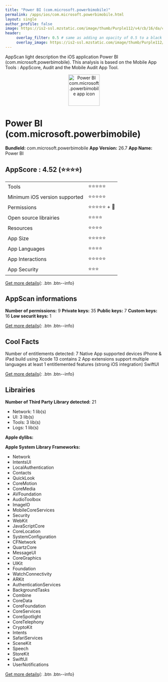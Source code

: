 ```yaml
---
title: "Power BI (com.microsoft.powerbimobile)"
permalink: /apps/ios/com.microsoft.powerbimobile.html
layout: single
author_profile: false
image: https://is2-ssl.mzstatic.com/image/thumb/Purple112/v4/cb/16/da/cb16dacd-7724-5b64-f17c-7f7650b9920a/AppIcon-0-1x_U007emarketing-0-7-0-0-0-85-220-0.png/512x512bb.jpg
header: 
     overlay_filter: 0.5 # same as adding an opacity of 0.5 to a black background
     overlay_image: https://is2-ssl.mzstatic.com/image/thumb/Purple112/v4/cb/16/da/cb16dacd-7724-5b64-f17c-7f7650b9920a/AppIcon-0-1x_U007emarketing-0-7-0-0-0-85-220-0.png/512x512bb.jpg
---
```

AppScan light description the iOS application Power BI (com.microsoft.powerbimobile). This analysis is based on the Mobile App Tools : AppScore, Audit and the Mobile Audit App Tool.

  
  
<div style="text-align: center;"><img src="https://is2-ssl.mzstatic.com/image/thumb/Purple112/v4/cb/16/da/cb16dacd-7724-5b64-f17c-7f7650b9920a/AppIcon-0-1x_U007emarketing-0-7-0-0-0-85-220-0.png/512x512bb.jpg" width="100" height="100" alt="Power BI com.microsoft.powerbimobile app icon"></div>  
  
# Power BI (com.microsoft.powerbimobile)

**BundleId:** com.microsoft.powerbimobile
**App Version:** 26.7
**App Name:** Power BI


## AppScore : 4.52 (⭐️⭐️⭐️⭐️) 

<table>
<tr><td> Tools </td><td> ⭐️⭐️⭐️⭐️⭐️ </td></tr>
<tr><td> Minimum iOS version supported </td><td> ⭐️⭐️⭐️⭐️⭐️ </td></tr>
<tr><td> Permissions </td><td> ⭐️⭐️⭐️⭐️⭐️ + 🌟 </td></tr>
<tr><td> Open source librairies </td><td> ⭐️⭐️⭐️⭐️ </td></tr>
<tr><td> Resources </td><td> ⭐️⭐️⭐️⭐️ </td></tr>
<tr><td> App Size </td><td> ⭐️⭐️⭐️⭐️⭐️ </td></tr>
<tr><td> App Languages </td><td> ⭐️⭐️⭐️⭐️ </td></tr>
<tr><td> App Interactions </td><td> ⭐️⭐️⭐️⭐️⭐️ </td></tr>
<tr><td> App Security </td><td> ⭐️⭐️⭐️ </td></tr>
</table>

[Get more details](/pricing.html){: .btn .btn--info}  
  
## AppScan informations 

**Number of permissions:** 9
**Private keys:** 35
**Public keys:** 7
**Custom keys:** 16
**Low securit keys:** 1
  
[Get more details](/pricing.html){: .btn .btn--info}

## Cool Facts

Number of entitlements detected: 7
Native App
supported devices iPhone & iPad
build using Xcode 13
contains 2 App extensions
support multiple languages
at least 1 entitlemented features (strong iOS integration)
SwiftUI
  
[Get more details](/pricing.html){: .btn .btn--info}

## Librairies 
**Number of Third Party Library detected:** 21
- Network: 1 lib(s)
- UI: 3 lib(s)
- Tools: 3 lib(s)
- Logs: 1 lib(s)

**Apple dylibs:**


**Apple System Library Frameworks:**
- Network
- IntentsUI
- LocalAuthentication
- Contacts
- QuickLook
- CoreMotion
- CoreMedia
- AVFoundation
- AudioToolbox
- ImageIO
- MobileCoreServices
- Security
- WebKit
- JavaScriptCore
- CoreLocation
- SystemConfiguration
- CFNetwork
- QuartzCore
- MessageUI
- CoreGraphics
- UIKit
- Foundation
- WatchConnectivity
- ARKit
- AuthenticationServices
- BackgroundTasks
- Combine
- CoreData
- CoreFoundation
- CoreServices
- CoreSpotlight
- CoreTelephony
- CryptoKit
- Intents
- SafariServices
- SceneKit
- Speech
- StoreKit
- SwiftUI
- UserNotifications


  
[Get more details](/pricing.html){: .btn .btn--info}

